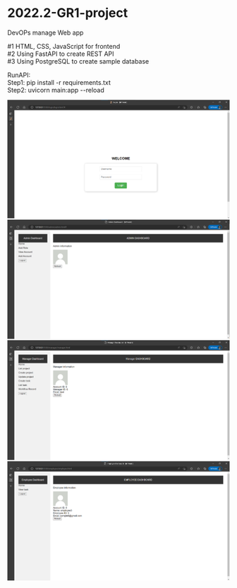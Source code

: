 # 2022.2-GR1-project
DevOPs manage Web app


#1 HTML, CSS, JavaScript for frontend\
#2 Using FastAPI to create REST API\
#3 Using PostgreSQL to create sample database


RunAPI:\
Step1: pip install -r requirements.txt\
Step2: uvicorn main:app --reload


<img src="https://github.com/dtdng/2022.2-GR1-project/blob/main/pic/login_screen.png" alt="image description" width="800"/>
<img src="https://github.com/dtdng/2022.2-GR1-project/blob/main/pic/admin_dashboard.png" alt="image description" width="800"/>
<img src="https://github.com/dtdng/2022.2-GR1-project/blob/main/pic/manager_dashboard.png" alt="image description" width="800"/>
<img src="https://github.com/dtdng/2022.2-GR1-project/blob/main/pic/employee_dashboard.png" alt="image description" width="800"/>
